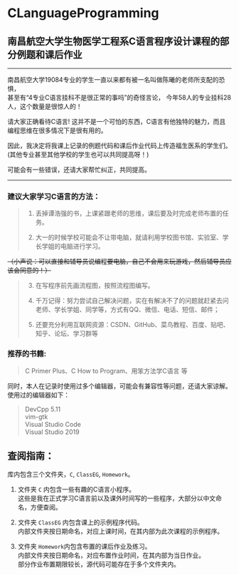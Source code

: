 # CLanguageProgramming
## 南昌航空大学生物医学工程系C语言程序设计课程的部分例题和课后作业  
***

南昌航空大学19084专业的学生一直以来都有被一名叫做陈曦的老师所支配的恐惧，  
甚至有“4专业C语言挂科不是很正常的事吗”的奇怪言论，
今年58人的专业挂科28人，这个数量是很惊人的！  

请大家正确看待C语言! 这并不是一个可怕的东西，C语言有他独特的魅力，而且编程思维在很多情况下是很有用的。  

因此，我决定将我课上记录的例题代码和课后作业代码上传造福生医系的学生们。  
(其他专业甚至其他学校的学生也可以共同提高呀！)  

可能会有一些错误，还请大家帮忙纠正，共同提高。
***
### 建议大家学习C语言的方法：

  >1. 丢掉谭浩强的书，上课紧跟老师的思维，课后要及时完成老师布置的任务。
  >
  >2. 大一的时候学校可能会不让带电脑，就请利用学校图书馆、实验室、学长学姐的电脑进行学习。  

  ~~（小声说：可以直接和辅导员说编程要电脑，自己不会用来玩游戏，然后辅导员应该会同意的！）~~  

  >3. 在写程序前先画流程图，按照流程图编写。  
  >
  >4. 千万记得：努力尝试自己解决问题，实在有解决不了的问题就赶紧去问老师、学长学姐、同学等，方式有QQ、微信、电话、短信、邮件；  
  >
  >5. 还要充分利用互联网资源：CSDN、GitHub、菜鸟教程、百度、贴吧、知乎、论坛、学习群等
  
### 推荐的书籍:  
>C Primer Plus、C How to Program、用笨方法学C语言 等

同时，本人在记录时使用过多个编辑器，可能会有兼容性等问题，还请大家谅解。  
使用过的编辑器如下：
>DevCpp 5.11  
>vim-gtk  
>Visual Studio Code  
>Visual Studio 2019

## 查阅指南：

库内包含三个文件夹，`C`, `ClassEG`, `Homework`。  

1. 文件夹 `C` 内包含一些有趣的C语言小程序。  
   这些是我在正式学习C语言前以及课外时间写的一些程序，大部分以中文命名，方便查阅。  
   
2. 文件夹 `ClassEG` 内包含课上的示例程序代码。  
   内部文件夹按日期命名，对应上课时间，在其内部为此次课程的示例程序。  
   
3. 文件夹 `Homework`内包含布置的课后作业及练习。  
   内部文件夹按日期命名，对应布置作业时间，在其内部为当日作业。  
   部分作业布置期限较长，源代码可能存在于多个文件夹内。
